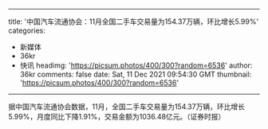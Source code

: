 
---
title: '中国汽车流通协会：11月全国二手车交易量为154.37万辆，环比增长5.99%'
categories: 
 - 新媒体
 - 36kr
 - 快讯
headimg: 'https://picsum.photos/400/300?random=6536'
author: 36kr
comments: false
date: Sat, 11 Dec 2021 09:54:30 GMT
thumbnail: 'https://picsum.photos/400/300?random=6536'
---

<div>   
据中国汽车流通协会数据，11月，全国二手车交易量为154.37万辆，环比增长5.99%，月度同比下降1.91%，交易金额为1036.48亿元。（证券时报）  
</div>
            